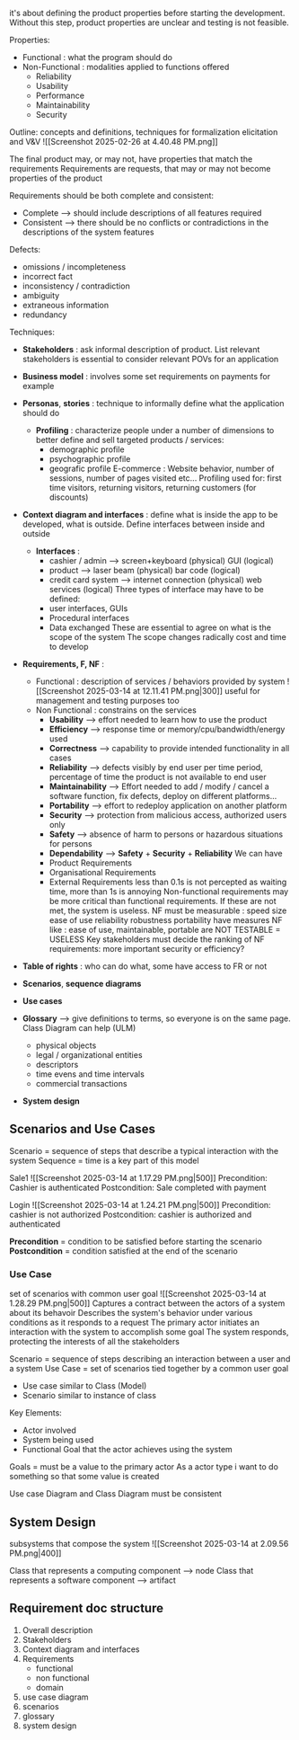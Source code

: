 it's about defining the product properties before starting the development.
Without this step, product properties are unclear and testing is not feasible.

Properties:
- Functional : what the program should do
- Non-Functional : modalities applied to functions offered
	- Reliability
	- Usability
	- Performance
	- Maintainability
	- Security

Outline: concepts and definitions, techniques for formalization elicitation and V&V
![[Screenshot 2025-02-26 at 4.40.48 PM.png]]

The final product may, or may not, have properties that match the requirements
Requirements are requests, that may or may not become properties of the product

Requirements should be both complete and consistent:
- Complete --> should include descriptions of all features required
- Consistent --> there should be no conflicts or contradictions in the descriptions of the system features

Defects:
- omissions / incompleteness
- incorrect fact
- inconsistency / contradiction
- ambiguity
- extraneous information
- redundancy

Techniques:
- **Stakeholders** : ask informal description of product. List relevant stakeholders is essential to consider relevant POVs for an application 
- **Business model** : involves some set requirements on payments for example
- **Personas**, **stories** : technique to informally define what the application should do
	- **Profiling** : characterize people under a number of dimensions to better define and sell targeted products / services:
		- demographic profile
		- psychographic profile
		- geografic profile
		E-commerce : Website behavior, number of sessions, number of pages visited etc...
		Profiling used for: first time visitors, returning visitors, returning customers (for discounts)
- **Context diagram and interfaces** : define what is inside the app to be developed, what is outside. Define interfaces between inside and outside
	- **Interfaces** :
		- cashier / admin --> screen+keyboard (physical) GUI (logical)
		- product --> laser beam (physical) bar code (logical)
		- credit card system --> internet connection (physical) web services (logical)
		Three types of interface may have to be defined:
		- user interfaces, GUIs
		- Procedural interfaces
		- Data exchanged
		These are essential to agree on what is the scope of the system
		The scope changes radically cost and time to develop
- **Requirements, F, NF** : 
	- Functional : description of services / behaviors provided by system
	  ![[Screenshot 2025-03-14 at 12.11.41 PM.png|300]]
	useful for management and testing purposes too
	- Non Functional : constrains on the services
		- **Usability** --> effort needed to learn how to use the product
		- **Efficiency** --> response time or memory/cpu/bandwidth/energy used
		- **Correctness** --> capability to provide intended functionality in all cases
		- **Reliability** --> defects visibly by end user per time period, percentage of time the product is not available to end user
		- **Maintainability** --> Effort needed to add / modify / cancel a software function, fix defects, deploy on different platforms...
		- **Portability** --> effort to redeploy application on another platform
		- **Security** --> protection from malicious access, authorized users only
		- **Safety** --> absence of harm to persons or hazardous situations for persons
		- **Dependability** --> **Safety** + **Security** + **Reliability**
		We can have
		- Product Requirements
		- Organisational Requirements
		- External Requirements
		less than 0.1s is not percepted as waiting time, more than 1s is annoying
		Non-functional requirements may be more critical than functional requirements. If these are not met, the system is useless.
		NF must be measurable : speed size ease of use reliability robustness portability have measures
		NF like : ease of use, maintainable, portable are NOT TESTABLE = USELESS
		Key stakeholders must decide the ranking of NF requirements: more important security or efficiency?
		
- **Table of rights** : who can do what, some have access to FR or not
- **Scenarios**, **sequence diagrams**
- **Use cases**
- **Glossary** --> give definitions to terms, so everyone is on the same page. Class Diagram can help (ULM)
	- physical objects
	- legal / organizational entities
	- descriptors
	- time evens and time intervals
	- commercial transactions
- **System design**


## Scenarios and Use Cases
Scenario = sequence of steps that describe a typical interaction with the system
Sequence = time is a key part of this model

Sale1
![[Screenshot 2025-03-14 at 1.17.29 PM.png|500]]
Precondition: Cashier is authenticated
Postcondition: Sale completed with payment

Login
![[Screenshot 2025-03-14 at 1.24.21 PM.png|500]]
Precondition: cashier is not authorized
Postcondition: cashier is authorized and authenticated

**Precondition** = condition to be satisfied before starting the scenario
**Postcondition** = condition satisfied at the end of the scenario

### Use Case
set of scenarios with common user goal
![[Screenshot 2025-03-14 at 1.28.29 PM.png|500]]
Captures a contract between the actors of a system about its behavoir
Describes the system's behavior under various conditions as it responds to a request
The primary actor initiates an interaction with the system to accomplish some goal
The system responds, protecting the interests of all the stakeholders

Scenario = sequence of steps describing an interaction between a user and a system
Use Case = set of scenarios tied together by a common user goal
- Use case similar to Class (Model)
- Scenario similar to instance of class

Key Elements:
- Actor involved
- System being used
- Functional Goal that the actor achieves using the system

Goals = must be a value to the primary actor
	As a actor type i want to do something so that some value is created

Use case Diagram and Class Diagram must be consistent

## System Design

subsystems that compose the system
![[Screenshot 2025-03-14 at 2.09.56 PM.png|400]]

Class that represents a computing component --> node
Class that represents a software component --> artifact

## Requirement doc structure
1. Overall description
2. Stakeholders
3. Context diagram and interfaces
4. Requirements
	- functional
	- non functional
	- domain
5. use case diagram
6. scenarios
7. glossary
8. system design




